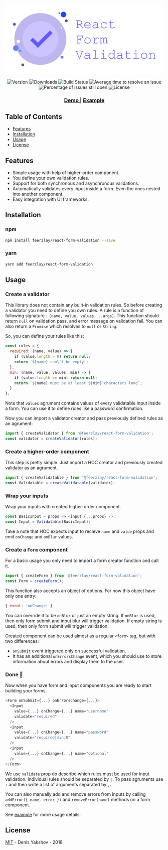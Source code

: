 ![React Form Validation](logo.png?raw=true "React Form Validation")

<div align="center">
  <img src="https://img.shields.io/npm/v/@feerzlay/react-form-validation.svg" alt="Version" />
  <img src="https://img.shields.io/npm/dm/@feerzlay/react-form-validation.svg" alt="Downloads" />
  <img src="https://travis-ci.org/feerzlay/react-form-validation.svg?branch=develop" alt="Build Status" />
  <img src="http://isitmaintained.com/badge/resolution/feerzlay/react-form-validation.svg" alt="Average time to resolve an issue" />
  <img src="http://isitmaintained.com/badge/open/feerzlay/react-form-validation.svg" alt="Percentage of issues still open" />
  <img src="https://img.shields.io/github/license/mashape/apistatus.svg" alt="License" />
</div>

<h3 align="center">
  <a href="https://feerzlay.github.io/react-form-validation/"> Demo </a>
  <span> | </span>
  <a href="https://github.com/feerzlay/react-form-validation/tree/master/example"> Example </a>
</h3>

## Table of Contents
- [Features](#features)
- [Installation](#installation)
- [Usage](#usage)
- [License](#license)

## Features
- Simple usage with help of higher-order component.
- You define your own validation rules.
- Support for both synchronous and asynchronous validations.
- Automatically validates every input inside a form. Even the ones nested into another component.
- Easy integration with UI frameworks.

## Installation

### npm
```bash
npm install feerzlay/react-form-validation --save
```

### yarn
```bash
yarn add feerzlay/react-form-validation
```

## Usage

### Create a validator
This library does not contain any built-in validation rules. So before creating a validator you need to define you own rules. A rule is a function of following signature - `(name, value, values, ..args)`. This function should return `null` on validation pass, and error message on validation fail. You can also return a `Promise` which resolves to `null` or `String`.

So, you can define your rules like this:
```javascript
const rules = {
  required: (name, value) => {
    if (value.length > 0) return null;
    return '${name} can\'t be empty';
  },
  min: (name, value, values, min) => {
    if (value.length >= min) return null;
    return `${name} must be at least ${min} characters long`;
  }
};
```
Note that `values` agrument contains values of every validatable input inside a form. You can use it to define rules like a password confirmation.

Now you can import a validator creator and pass previously defined rules as an agrument:
```javascript
import { createValidator } from '@feerzlay/react-form-validation';
const validator = createValidator(rules);
```

### Create a higher-order component
This step is pretty simple. Just import a HOC creator and previously created validator as an agrument.
```javascript
import { createValidatable } from '@feerzlay/react-form-validation';
const Validatable = createValidatable(validator);
```

### Wrap your inputs
Wrap your inputs with created higher-order component.
```javascript
const BasicInput = props => <input {...props} />;
const Input = Validatable(BasicInput);
```
Take a note that HOC expects input to recieve `name` and `value` props and emit `onChange` and `onBlur` values.

### Create a `Form` component
For a basic usage you only need to import a form creator function and call it.
```javascript
import { createForm } from '@feerzlay/react-form-validation';
const Form = createForm();
```
This function also accepts an object of options. For now this object have only one entry:
```javascript
{ event: 'onChange' }
```
You can override it to be `onBlur` or just an empty string. If `onBlur` is used, then only form submit and input blur will trigger validation. If empty string is used, then only form submit will trigger validation.

Created component can be used almost as a regular `<form>` tag, but with two differences:
- `onSubmit` event triggered only on successful validation.
- It has an additional `onErrorsChange` event, which you should use to store information about errors and display them to the user.

### Done :tada:
Now when you have form and input components you are ready to start building your forms.
```javascript
<Form onSubmit={...} onErrorsChange={...}>
  <Input
    value={...} onChange={...} name="username"
    validate="required"
  />
  <Input
    value={...} onChange={...} name="password"
    validate="required|min:8"
  />
  <Input
    value={...} onChange={...} name="optional"
  />
</Form>
```
We use `validate` prop do describe which rules must be used for input validation. Individual rules should be separated by `|`. To pass agruments use `:` and then write a list of arguments separated by `,`.

You can also manually add and remove errors from inputs by calling `addError({ name, error })` and `removeError(name)` methods on a form component.

See [example](https://github.com/feerzlay/react-form-validation/tree/master/example) for more usage details.

## License

[MIT](LICENSE) - Denis Yakshov - 2018
